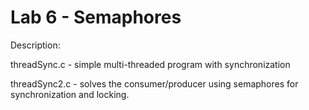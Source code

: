 # Lab 6 - Semaphores

Description: 

threadSync.c - simple multi-threaded program with synchronization

threadSync2.c - solves the consumer/producer using semaphores for synchronization and locking.
